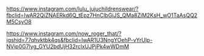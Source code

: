 https://www.instagram.com/lulu_jujuchildrenswear/?fbclid=IwAR2QiZNAERkd6Q_tEpz7HnClbGiJS_QMa8ZiM2KsH_wO1TaAsQQ2M5CsyO8

https://www.instagram.com/now_roger_that/?igshid=77qhvktbk4qs&fbclid=IwAR1U3NngYOehP-vYrUlp-NVip0G7lyg_GYU2bdUjH32rclxUJPjPk4wWDmM